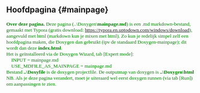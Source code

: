 Hoofdpagina {#mainpage}
----------- 
<span style="font-family:'Corbel'; font-size:10pt; color:green">**Over deze pagina.** Deze pagina (..\Doxygen\\<b>mainpage.md</b>) is een .md markdown-bestand, gemaakt met Typora (gratis download: https://typora.en.uptodown.com/windows/download), aangevuld met html (markdown kun je mixen met html). Zo kun je redelijk simpel zelf een hoofdpagina maken, die Doxygen dan gebruikt (ipv de standaard Doxygen-mainpage); dit wordt dan deze **index.html**.<br>
Het is geïnstalleerd via de Doxygen Wizard, tab [Expert mode]:<br>
&nbsp;&nbsp;&nbsp; INPUT                  = mainpage.md<br>
&nbsp;&nbsp;&nbsp; USE_MDFILE_AS_MAINPAGE = mainpage.md<br>   Bestand <b>..\Doxyfile</b> is de doxygen projectfile. De outputmap van doxygen is <b>..\Doxygen\html</b><br>NB. Als je deze pagina verandert, moet je uiteraard wel eerst doxygen runnen (via tab [Run]) om aanpassingen te zien.
</span>



<span style="font-family:'Corbel'; font-size:12pt;"> 
<!-- 
*(Corbel 12pt is nu het standaard font)* 
</span>

-->

<br>

<h1 style="font-family:'Corbel';">
FreeRTOS documentatie</h1>

Het realtime OS FreeRTOS hebben we gekozen omdat het gratis is, open source is, veel gebruikt wordt, relatief eenvoudig is én... omdat het uitgebreid gedocumenteerd is. Dat betekent dat het lesmateriaal grotendeels online te vinden is (en niet op powerpoints herhaald hoeft te worden).  De belangrijkste bronnen zijn: 

<ul style="font-family:'Corbel';">

<li>**FREERTOS hoofddocumentatie**: de [API-Reference](https://www.freertos.org/a00106.html). <u>Bij het ontwikkelen en de lessen moet je die er constant bij houden.</u> </li>
<li>[FreeRTOS boeken en pdf's](https://www.freertos.org/Documentation/RTOS_book.html)</li>
</ul>

<br>
<h1 style="font-family:'Corbel';">
Installatie: hoe krijg je de applicatie aan de praat?</h1>
<ul style="font-family:'Corbel';">
<li>Installeer het project FreeRTOS_GPS_407 in [STM32CubeIDE](https://www.st.com/en/development-tools/stm32cubeide.html).
<ul style="font-family:'Corbel';font-size:11pt;">
    <li>zip-bestand downloaden en uitpakken in map</li>
    <li>STMCubeIDE starten</li>
    <li>Nieuwe Workspace</li>
    <li>File -> Import -> General -> Atollic TrueSTUDIO Project</li>
    </ul>
    </li> 
<li>Sluit het ARM-bordje aan via USB.</li>
<li>Flash de applicatie naar het ARM-bordje (bv. via debug).</li>
<li>Download en installeer op je laptop een terminal-rs232-programma, bv. terminal.exe, of TeraTerm of iets anders. Zet de comport op 115200,n,8,1. Zet bij Transmit [CR]=[CR]+[LF] (dan wordt na <Enter> automatisch een Linefeed-character toegevoegd. </li>
<li>Reset het ARM-bordje en als het goed is zie je nu tekst verschijnen op het terminalprogramma. </li>
</ul>
<br>

<h1 style="font-family:'Corbel';">
Werking: wat doet de applicatie?</h1>
De applicatie freeRTOS_GPS_407 (geschikt voor ARM Cortex 407) is een werkende freeRTOS-applicatie, met de volgende doelen:

<ul style="font-family:'Corbel';">
<li>**didactisch**. Het toont de opzet en werking van verschillende freeRTOS-mechanismen. Soms is in de code op didactische gronden gekozen voor een of ander mechanisme, terwijl dit ook anders opgelost had kunnen worden.</li>
<li>**als basis (skeleton) om verder uit te werken voor het project**. Nu hoef je als student niet alles from scratch zelf te bouwen. Het is wel aan jou om goed te kijken welke onderdelen van de code je voor jouw applicatie kunt gebruiken en welke je kunt verwijderen.</li>
</ul> 

Als de de installatie gelukt is (zie boven), en het ARM-bordje communiceert met je laptop via een terminalprogramma, dan zie je dit:

<ul style="font-family:'Corbel';">
<li>Het display toont het versienummer (main.c, admin.c)</li>
<li>De applicatie stuurt de rij ledjes aan (ledjes.c).</li>
<li>Het blauwe ledje wordt elke halve seconde aan- en uitgezet (admin.c).</li>
<li>De applicatie leest de ARM-keys in (ARM_keys.c, en stm32f4xx_it.c). Na elke toets zie je de ledjes rood, oranje en groen oplichten.</li>
<li>De applicatie heeft een user interface via de UART (main.c). Het menu geeft keurig aan welke toetsen gebruikt kunnen worden (UART_keys.c). </li>
<ul  style="list-style-type:none;">
<li>**MENU:**</li>
<li>**0**:  *On/Off ALL test output.* Bij '0'\<enter\> krijg je of ALLE of GEEN testoutput te zien.</li>
<li>**1**:  *On/Off LEDS output.* Bij '1'\<enter\> gaan de LED-tasken WEL of GEEN output genereren.'</li>
<li>**2**:  *On/Off ARM_keys output.* Bij '2'\<enter\> gaan de ARM-keys-tasken WEL of GEEN output genereren.'</li>
<li>**3**:  *On/Off UART_keys output.* Bij '3'\<enter\> gaan de UART-keys-tasken WEL of GEEN output genereren.'</li>
<li>**4**:  *On/Off STUDENT output.* </li> Toets '4'\<enter\> kun je gebruiken voor je eigen testoutput. 
<li>**5**:  On/Off GPS processed data output (mits een GPS-receiver aangesloten is).</li>
<li>**6**:  On/Off GPS raw incoming data output.</li>
<li>**d**:  *change Delay time.* De LED-tasks werken met een delay time van default 200 MSecs tussen elke LED-setting. Zo kun je zien wat er gebeurt. 
Voorbeeld: 'd,50'\<enter\> verkleint de default delay time naar 50 MSecs, dus de ledjes gaan 4x zo snel.</li>
<li>**m**:  *show Menu*. Dit menu wordt getoond.</li> 
<li>**t**:  *display Task-data.* Na 't'\<enter\> krijg je de gegevens per task te zien, zoals: nummer, prioriteit en geheugen (stack) gebruik. Zo kun je code optimaliseren en zien of een taak dreigt te weinig geheugen te krijgen...</li>
<li>**p**:  *change Priority of task*. Met 'p'[,tasknummer, prioriteit]\<enter\> kun je de prioriteit van een task aanpassen en zien wat er gebeurt. 
Voorbeeld: 'p,7,20' verandert de prioriteit van task 7 naar 20.</li>
<li>**s**:  *Start/stop task.* Na 's'[,tasknummer]\<enter\> kun je de task stoppen en starten.</li>
<li>**w**:  *Show waypoint data.* Na 'w'\<enter\> toon alle opgeslagen data uit de waypoints.</li>
<li>**h**:  *Print logs.* Na 'h'\<enter\> toon alle inputs en outputs. (Gps data, motor aansturing, ingedrukte knoppen enz.)</li>
<li>**c**:  *Change current waypoint.* Met 'c'[,Waypointnummer]\<enter\> kun je de huidige waypoint veranderen naar een andere
Voorbeeld:  'c,4' verandert de waypoint counter naar 4.</li>
<li>**r**:  *Change waypoint data.* Met 'r'\<enter\> vervang je de huidige waypoint met de huidige data van uit de gps.</li>
<li>**g**:  *Print Parsed GPS data.* Met 'g'\<enter\> print je de omgezette data uit. Dit is handig voor debug.</li>
</ul>
</ul>

<br>
<h1 style="font-family:'Corbel';">
Design: overview van de applicatie</h1>

Hieronder zie je het *graphical design* van de applicatie (gemaakt in Powerpoint).<br> 
Het doel van het graphisch design is om snel inzicht te krijgen in de samenhang en werking van de applicatie. Daarom zijn alleen de belangrijkste zaken weergegeven. (Er is bijvoorbeeld ook een software-timer (timer.c), maar die is in het design niet weergegeven.)

<img src="../FreeRTOS_GPS_407_design.png" alt="FreeRTOS_GPS design" width="100%"/>

De verschillende elementen:
<ul style="font-family:'Corbel';">
<li>*I/O-laag.* Links zie je de ARM-inputs (UART en ARM-toetsen), rechts de ARM-outputs (UART, LCD, Buzzer, RGBY-leds en de LED-rij). De applicatie gebruikt deze I/O's om te laten zien hoe multitasking werkt met de FreeRTOS-mechanismen. </li>
<li>*Tasks.* Elke task bestaat uit een gekleurd blokje met titel en 'sourcecode'. Bijbehorende tasks zijn per kleur gegroepeerd. Zoals je ziet zijn er 3 task-groepen:</li>
<ul>
<li>*Blauw.* Eigenlijk is dit de User Interface via de UART. Het leest en interpreteert de commando's die de gebruiker via een terminalprogramma intikt. Daarnaast schrijft het naar de gebruiker het menu en het programmaverloop.</li>
<li>*Oranje.* Deze groep leest en interpreteert de ARM-toetsen. </li>
<li>*Groen.* Deze groep behandelt de led-rij. </li>
</ul>
<li>*FreeRTOS-mechanismen.* De inter-proces-communicatie (tussen de tasks dus) met FreeRTOS-functies is ook in kleur weergegeven. Zo zie je welke tasks welke data naar elkaar sturen. </li>
<li>*Source-files.* De gestippelde blokjes geven aan in welke c-files de tasks gecodeerd zijn. </li>
<li>*IRQ.* Niet alle blokjes zijn tasks, maar functies, in dit geval interrupt handlers. Deze functies worden door STM32 gegenereerd op het moment dat je op de processor (.ios) hardwarematig een interrupt definieert. Die functie is dan nog leeg, en aan de programmeur om verder 'in te vullen'. In deze applicatie zijn de ARM-toetsen en de UART-input aan interrupts gekoppeld.</li>
</ul>

<br>
<h1 style="font-family:'Corbel';">
FreeRTOS en multitasking, de RTOS-basics</h1>

De applicatie is bedoeld om de werking van FreeRTOS te laten zien: het OS en de functionaliteiten daarvan. In het design hierboven zie je ze in de tasks beschreven in hun c-functieprototypes. 

Ze zijn allemaal keurig beschreven op de FreeRTOS-site (de [API-Reference](https://www.freertos.org/a00106.html) en  [boeken en pdf's](https://www.freertos.org/Documentation/RTOS_book.html)). 

Laten we eerst eens kijken wat een multitasking OS is en hoe die werkt. NB. Ik ga hier nu niet deze referenties herhalen, maar ga alleen globaal in op de basis FreeRTOS-zaken als multitasking, synchronisatie- en communicatiemechanismen en bijbehorende functies. 

<ul style="font-family:'Corbel';">
<li>(Terzijde) **FreeRTOS en CMSIS**. <br>ARM heeft, om zo onafhankelijk mogelijk te zijn van RTOS en processorkeuzes, een eigen softwarelaag gemaakt bovenop FreeRTOS: [RTOS2](https://arm-software.github.io/CMSIS-FreeRTOS/General/html/index.html). '*Using this software pack, users can choose between a native FreeRTOS implementation or one that is adhering to the CMSIS-RTOS2 API and using FreeRTOS under the hood.*' In de praktijk betekent dit dat zo'n beetje elke FreeRTOS-functie een RTOS2-variant heeft. RTOS2-functies zijn te herkennen aan het voorvoegsel '*os*', zoals *osThreadNew()* of *osDelay()*. Om verwarring te voorkomen gebruiken we in deze applicatie zoveel mogelijk 'native' FreeRTOS-functies. Hier en daar gebruiken we RTOS2-functies, omdat die door STM32CubeIDE automatisch gegenereerd worden, die houden we dus voor het gemak in stand.<br></li><br>
<li>**[Multitasking](https://www.freertos.org/implementation/a00004.html)**. <br>FreeRTOS is een realtime [multitasking](https://www.freertos.org/implementation/a00004.html) operating system. *Realtime* betekent dat code gegarandeerd binnen een bepaalde tijd, of op een bepaalde tijd, uitgevoerd wordt. *Multitasking* of multithreading betekent dat meerdere taken (tasks of threads genoemd) schijnbaar 'tegelijkertijd' uitgevoerd worden, parallel als het ware. Dat kan natuurlijk niet echt, want er is maar 1 processor. Wat er gebeurt, is dat het OS zo snel tussen tasks swicht, dat het lijkt of taken inderdaad gelijktijdig uitgevoerd worden. Dit heet **context switch**, waar we zo op door gaan.<br>
<img style="margin-left:30px;" src="./../rtos.png" alt="realtime_os" width="50%"/>
<br></li><br>
<li>**Tasks** (of **threads**). <br>Een [task](https://www.freertos.org/taskandcr.html) is qua code niets anders dan een functie met een oneindige while(1)-loop.<br> '*Each task executes within its own context with no coincidental dependency on other tasks within the system or the RTOS scheduler itself. Only one task within the application can be executing at any point in time and the real time RTOS scheduler is responsible for deciding which task this should be. The RTOS scheduler may therefore repeatedly start and stop each task (swap each task in and out) as the application executes. As a task has no knowledge of the RTOS scheduler activity it is the responsibility of the real time RTOS scheduler to ensure that the processor context (register values, stack contents, etc) when a task is swapped in is exactly that as when the same task was swapped out. To achieve this each task is provided with its own stack. When the task is swapped out the execution context is saved to the stack of that task so it can also be exactly restored when the same task is later swapped back in.*' <br>Dus, een task is een functie die zich gedraagt als een aparte applicatie, met zijn eigen geheugenruimte. De **scheduler** van het OS switcht tussen deze tasks, wat [context switch](https://www.freertos.org/implementation/a00006.html) heet. <br>
<img style="margin-left:30px;" src="../context_switch.png" alt="context switch" width="25%"/>
<br>Sommige tasks zullen belangrijker zijn dan ander, dus wil je dat die belangrijke tasks meer processortijd krijgen. Dat wordt gedaan met prioriteiten. Een task met een hogere prioriteit krijgt dan meer processortijd van het OS. </li>
<ul>
<li>Een task kan de volgende status hebben:</li>
<ul>
<li>**Running:** deze tasks is aan de gang. Het OS geeft hem de beurt, en de task heeft de processor tot zijn beschikking.</li>
<li>**Ready:** deze task is klaar om 'te gaan' (hij is niet blocked, noch is hij suspended) maar het OS laat een andere task, bv. met een hogere prioriteit, runnen.</li>
<li>**Blocked / waiting:** een task is blocked als hij wacht op een event (bv. een bericht of mutex) van een andere task. </li>
<li>**Suspended:** deze task is op 'pauze' gezet. Het OS negeert deze tasks, totdat hij weer op *Resume* gezet is.</li>
</ul>
</ul>
<ul>
<li>Code.</li>
<ul>
<li>*Een task aanmaken:* taskhandle = [osThreadNew()](https://arm-software.github.io/CMSIS_5/RTOS2/html/group__CMSIS__RTOS__ThreadMgmt.html#ga48d68b8666d99d28fa646ee1d2182b8f)  (De FreeRTOS-variant is [xTaskCreate()](https://www.freertos.org/a00125.html))<br>Om een task aan te kunnen maken heeft het OS meerdere argumenten nodig, zoals: de naam van de functie, de hoeveelheid geheugen die je de taak meegeeft, de prioriteit die je hem toekent en nog wat zaken. </li>
<li>*Taskpriority bepalen:* [vTaskPrioritySet(handle, prio)](https://www.freertos.org/a00129.html)</li>
<li>*Task vertragen (context switch afdwingen):* [vTaskDelay(clockticks)](https://www.freertos.org/a00127.html). Wij gebruiken meestal: [osDelay(clockticks)](https://arm-software.github.io/CMSIS_5/RTOS2/html/group__CMSIS__RTOS__Wait.html#gaf6055a51390ef65b6b6edc28bf47322e). Wat ook kan: [taskYIELD()](https://www.freertos.org/a00020.html#taskYIELD), hiermee forceer je een context switch.</li>
<li>*Zie:* admin.c, ledjes.c <br></li><br>
</ul>
</ul>

</ul>

<br>
<h1 style="font-family:'Corbel';">
FreeRTOS: de mechanismen in de applicatie</h1>

<ul style="font-family:'Corbel';">

<li>**Algemeen.** Voor de synchronisatie en communicatie *tussen* tasks gebruiken we 4 mechanismen: *mutexes* voor <u>synchronisatie</u>, en *notifications, events* en *queues* voor <u>communicatie</u>.<br></li><br>

<li>**[Mutual Exclusion Semaphores (mutexes)](https://www.freertos.org/a00113.html).** <br>Met een Mutual Exclusion Semaphore, meestal **mutex** genoemd, zorg je ervoor dat een 'shared resource' (denk aan: printer of wc of ledjes) niet tegelijkertijd door meerdere processen gebruikt kan worden (hence: mutual exluded). Bij een printer wil je dat eerst de ene printjob afgehandeld wordt voordat de volgende printjob aan de beurt komt. Bij een wc wil je liever niet dat een ander van het toilet gebruik maakt terwijl jij er net op zit. Anders gezegd: je wil dat dit soort 'gedeelde resources' *gesynchroniseerd* kunnen worden. Bij een wc is dit het slotje op de deur: rood betekent 'bezet', groen betekent: 'vrij'.<br> 
<img style="margin-left:30px;" src="../vrij-bezet.png" alt="mutex" width="15%"/>
<br>In de applicatie wordt een *mutex* gebruikt om te ledjes te synchroniseren. Kijk in het design naar het groene gedeelte. Daar zie je dat meerdere tasks tegelijkertijd naar de ledjes willen schrijven. Om ervoor te zorgen dat ze niet allemaal dwars door elkaar gaan rammen, is er een mutex aangemaakt. Een task kan pas naar de leds schrijven als de 'deur op groen' staat. De task wacht op het OS tot hij erin mag. Zolang de mutex 'bezet' is door een andere task, geeft het OS de beurt aan een andere task. De wachtende task blijft dan [blocked](https://www.freertos.org/RTOS-task-states.html).</li>

<ul>
<li>*Aanmaken:* handle = [xSemaphoreCreateMutex();](https://www.freertos.org/CreateMutex.html)</li>
<li>*Aanvragen (ik wil erin...):* [xSemaphoreTake(handle);](https://www.freertos.org/a00122.html)</li>
<li>*Vrijgeven (ik ben klaar...):* [xSemaphoreGive(handle);](https://www.freertos.org/a00123.html)</li>
<li>*Zie:* admin.c, ledjes.c <br></li><br>
</ul>
<li>**[Notifications.](https://www.freertos.org/RTOS-task-notification-API.html)**<br>Met notifications maak je een virtuele verbinding naar een andere task. De ontvangende task wacht (en is dus *'blocked'*) op het bericht van de versturende taak. Dat bericht kan een signalering zijn (net als 'tikkertje'), of een waarde. Om een notificatie te doen, moet de task die stuurt eerst de taskhandle van de ontvanger verkrijgen. De ontvangende taak wacht gewoon, en aan de code kun je niet zien op welke task hij wacht.<br>
<img style="margin-left:30px;" src="../notify.jfif" alt="notification" width="20%"/>
<br>*Let op. Bij queues en events stuur je niet een bericht naar een task, maar naar een specifieke queue-handle of een event-handle; elke taak kan naar die handle sturen of van die handle ontvangen ('luisteren').*</li>
<ul>
<li>*Aanmaken:* hoeft niet, de handle die nodig is bestaat al: de handle van de task waarnaar verzonden wordt.</li>
<li>*Zenden en ontvangen met een waarde:*  [xTaskNotify(taskhandle)](https://www.freertos.org/xTaskNotify.html) en [xTaskNotifyWait()](https://www.freertos.org/xTaskNotifyWait.html)</li>
<li>*Op elkaar laten wachten:* [xTaskNotifyGive(taskhandle)](https://www.freertos.org/xTaskNotifyGive.html) en [ulTaskNotifyTake()](https://www.freertos.org/ulTaskNotifyTake.html)</li>
<li>*Zie:* handles.c, ledjes.c, ARM_keys.c <br></li><br>
</ul>
<li>**[Eventgroups (flags).](https://www.freertos.org/event-groups-API.html)** <br>Met een event group zet je een waarde - of eigenlijk: een rij bits - op de aangemaakte eventgroup (op de handle dus) - dat doe je met EventGroupSetBits(). Elke bit kun je zien als een event - hence 'event group'.  Bijvoorbeeld, bit 1 staat voor de motorstatus (aan of uit, 1 of 0), bit 2 voor de koplampen (aan of uit) etc. <br>
<img style="margin-left:30px;" src="../event.png" alt="eventgroup" width="20%"/>
<br>
Met EventGroupWaitBits() worden de bits uitgelezen. Je kunt alle bits uitlezen, of alleen op een specifieke bit (event) wachten, bijvoorbeeld: de motortask wacht tot de motor aangezet wordt, dus reageert op bit 1. Je kunt dan aan het OS aangeven of het bit gecleared moet worden of niet. De applicatie doet het simpeler: nadat een ARM-key gepressed is, wordt een interrupt gegeneerd. In de ISR wordt bepaald welke key gedrukt is, en die key-waarde (int) wordt op de eventgroup-handle gezet (met ...SendFromISR). In ARM_keys.c wordt die waarde in zijn geheel uitgelezen. Er wordt dus verder niks met afzonderlijke bits gedaan. </li>
<ul>
<li>*Aanmaken:* handle = [xEventGroupCreate()](https://www.freertos.org/xEventGroupCreate.html)</li>
<li>*Zenden:*  [xEventGroupSetBits(handle)](https://www.freertos.org/xEventGroupSetBits.html) en [xEventGroupSetBitsFromISR(handle)](https://www.freertos.org/xEventGroupSetBitsFromISR.html)</li>
<li>*Ontvangen:* [xEventGroupWaitBits(handle)](https://www.freertos.org/xEventGroupWaitBits.html)</li>
<li>*Zie:* admin.c, stm32f4xx_it.c, ARM_keys.c <br></li><br>
</ul>
<li>**[Queues. ](https://www.freertos.org/a00018.html)** <br>Een queue is een rij/array van elementen. Net als karretjes bij een kassa. Een element kan een char zijn, of een structure, of een pointer, whatever. Bij het aanmaken geef je aan hoeveel elementen de queue moet bevatten (hoeveel karretjes er in de rij kunnen), en hoe groot (hoeveel bytes) elk element is (hoeveel in elk karretje past). Daarmee weet het OS genoeg. Een queue werkt via FIFO (first in, first out: default) of LIFO. Met *send* zet je een element op de queue; het OS zorgt (bij FIFO) dat dat element keurig achter het vorige element terecht komt. 
<img style="margin-left:30px;" src="../queue.png" alt="queue" width="30%"/>
<br>
Bij *receive* wordt het eerst verstuurde element van de queue gehaald (wil je dat niet, dan moet je *peek* gebruiken). In de applicatie wordt een queue gebruikt om de toetsaanslagen op de UART op te vangen; dit wordt gedaan door de ISR (met ...SendFromISR in main.c). Met deze queue wordt een soort buffer gecreëerd, zodat er geen toetsaanslagen verloren gaan. De ontvangende kant (UART_keys.c) leest elke character (toets) direct uit, tot ie een linefeed  '\\n' tegenkomt - dan gaat ie de string naar een andere task versturen met xTaskNotify(). <ul>
<li>*Aanmaken:* handle = [xQueueCreate()](https://www.freertos.org/a00116.html) </li>
<li>*Op queue zetten:* [xQueueSend(handle)](https://www.freertos.org/a00117.html) en [xQueueSendFromISR(handle)](https://www.freertos.org/a00119.html)</li>
<li>*Ontvangen:* [xQueueReceive(handle)](https://www.freertos.org/a00118.html)</li>
<li>*Zie:* admin.c, main.c, UART_keys.c<br></li>
</ul>
</li>
</ul>

<br>
<h1 style="font-family:'Corbel';">
Sourcefiles: samenhang van de applicatie</h1>

Hieronder zie je de voor deze applicatie belangrijkste bestanden. De applicatie bevindt zich 
in de map **Core**, en wel hoofdzakelijk in de map **MyApp**, die weer verdeeld is in App en Ports. Daarnaast zie je in Core nog de map **Src**, die door STM gegenereerde bestanden bevat.
<table  border='1' style="margin-left:30px; font-family:'Corbel'; font-size:11pt; background-color: #f6f8ff; border-style:solid;">
    <tr>
        <td>**[Core/Src]**</td>
        <td>**Bevat de door STM gegenereerde bestanden**</td>
    </tr>
    <tr>
        <td>main.c</td>
        <td>ISR voor UART (UART_keys.c), blijf ik verder zoveel mogelijk uit...</td>
    </tr>
    <tr>
        <td>stm32f4xx_it.c</td>
        <td>ISR voor ARM_keys.c</td>
    </tr>
    <tr>
        <td>&nbsp;</td>
        <td></td>
    </tr>
    <tr>
        <td>**[Core/MyApp/App]**</td>
        <td>**Bevat de applicatie-code (Michiel Scager)**</td>
    </tr>
    <tr>
        <td>admin.c</td>
        <td>versie-beheer<br>kleine algemene functies;<br><b>alle handles en alle taken (tasks, threads) worden hier aangemaakt</b></td>
    </tr>
    <tr>
        <td>admin.h</td>
        <td>\#defines, structs, externals, etc.</td>
    </tr>
    <tr>
        <td>gps.c</td>
        <td>verwerking van de inkomende GPS-data (UART)</td>
    </tr>
    <tr>
        <td>ledjes.c</td>
        <td>hier gaan wat tasks met ledjes spelen</td>
    </tr>
    <tr>
        <td>UART_keys.c</td>
        <td>afhandeling UART-input via ISR in main.c</td>
    </tr>
    <tr>
        <td>ARM_keys.c</td>
        <td>afhandeling ARM-toetsen via ISR in stm32f4xx_it.c</td>
    </tr>
    <tr>
        <td>student.c</td>
        <td>speeltuin voor studenten</td>
    </tr>
    <tr>
        <td>&nbsp;</td>
        <td></td>
    </tr>
    <tr>
        <td>**[Core/Myapp/Ports]**</td>
        <td>**Bevat ARM-port-functies (Franc van der Bent)**</td>
    </tr>
    <tr>
        <td>buzzer.c</td>
        <td></td>
    </tr>
    <tr>
        <td>uart.c</td>
        <td></td>
    </tr>
    <tr>
        <td>leds.c</td>
        <td></td>
    </tr>
    <tr>
        <td>lcd.c</td>
        <td></td>
    </tr>
    <tr>
        <td>keys.c</td>
        <td></td>
    </tr>
</table>

<br>

